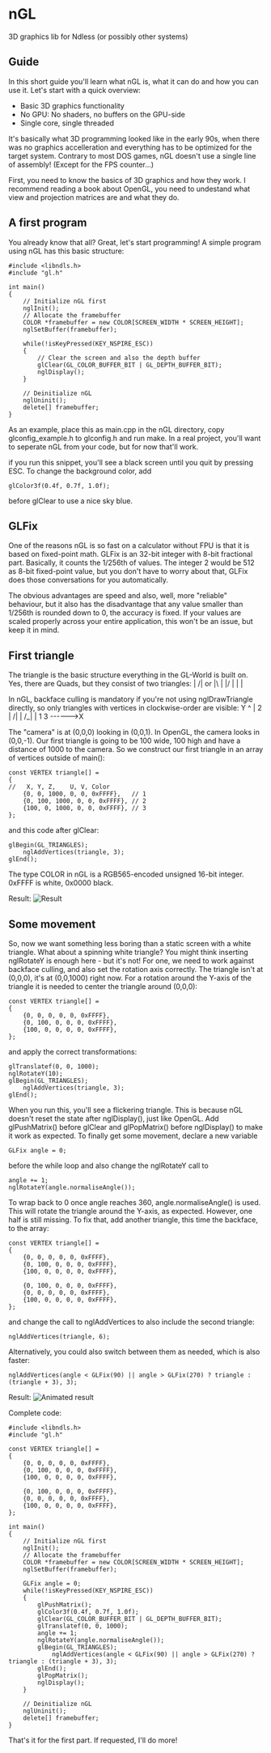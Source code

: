 # nGL
3D graphics lib for Ndless (or possibly other systems)

Guide
-----
In this short guide you'll learn what nGL is, what it can do and how you can use it.
Let's start with a quick overview:
- Basic 3D graphics functionality
- No GPU: No shaders, no buffers on the GPU-side
- Single core, single threaded

It's basically what 3D programming looked like in the early 90s, when there was no graphics accelleration
and everything has to be optimized for the target system.
Contrary to most DOS games, nGL doesn't use a single line of assembly! (Except for the FPS counter...)

First, you need to know the basics of 3D graphics and how they work.
I recommend reading a book about OpenGL, you need to undestand what view and projection matrices are and what they do.

A first program
---------------
You already know that all? Great, let's start programming!
A simple program using nGL has this basic structure:
```
#include <libndls.h>
#include "gl.h"

int main()
{
    // Initialize nGL first
    nglInit();
    // Allocate the framebuffer
    COLOR *framebuffer = new COLOR[SCREEN_WIDTH * SCREEN_HEIGHT];
    nglSetBuffer(framebuffer);
    
    while(!isKeyPressed(KEY_NSPIRE_ESC))
    {
        // Clear the screen and also the depth buffer
        glClear(GL_COLOR_BUFFER_BIT | GL_DEPTH_BUFFER_BIT);
        nglDisplay();
    }
    
    // Deinitialize nGL
    nglUninit();
    delete[] framebuffer;
}
```

As an example, place this as main.cpp in the nGL directory, copy glconfig_example.h to glconfig.h
and run make. In a real project, you'll want to seperate nGL from your code, but for now that'll work.

if you run this snippet, you'll see a black screen until you quit by pressing ESC.
To change the background color, add
```
glColor3f(0.4f, 0.7f, 1.0f);
```
before glClear to use a nice sky blue.

GLFix
-----
One of the reasons nGL is so fast on a calculator without FPU is that it is based on fixed-point math.
GLFix is an 32-bit integer with 8-bit fractional part. Basically, it counts the 1/256th of values.
The integer 2 would be 512 as 8-bit fixed-point value, but you don't have to worry about that,
GLFix does those conversations for you automatically.

The obvious advantages are speed and also, well, more "reliable" behaviour, but it also
has the disadvantage that any value smaller than 1/256th is rounded down to 0, the accuracy is fixed.
If your values are scaled properly across your entire application, this won't be an issue,
but keep it in mind.


First triangle
--------------
The triangle is the basic structure everything in the GL-World is built on. Yes, there are Quads,
but they consist of two triangles:
    | /| or |\ |
    |/ |    | \|

In nGL, backface culling is mandatory if you're not using nglDrawTriangle directly, so only
triangles with vertices in clockwise-order are visible:
Y
^
|    2
|   /|
|  /_|
| 1  3
------>X

The "camera" is at (0,0,0) looking in (0,0,1). In OpenGL, the camera looks in (0,0,-1).
Our first triangle is going to be 100 wide, 100 high and have a distance of 1000 to the camera.
So we construct our first triangle in an array of vertices outside of main():
```
const VERTEX triangle[] =
{
//	 X, Y, Z,    U, V, Color
	{0, 0, 1000, 0, 0, 0xFFFF},   // 1
	{0, 100, 1000, 0, 0, 0xFFFF}, // 2
	{100, 0, 1000, 0, 0, 0xFFFF}, // 3
};
```

and this code after glClear:
```
glBegin(GL_TRIANGLES);
	nglAddVertices(triangle, 3);
glEnd();
```

The type COLOR in nGL is a RGB565-encoded unsigned 16-bit integer. 0xFFFF is white, 0x0000 black.

Result: ![Result](http://i.imgur.com/w1ZydLD.png)

Some movement
-------------
So, now we want something less boring than a static screen with a white triangle.
What about a spinning white triangle?
You might think inserting nglRotateY is enough here - but it's not!
For one, we need to work against backface culling, and also set the rotation axis correctly.
The triangle isn't at (0,0,0), it's at (0,0,1000) right now.
For a rotation around the Y-axis of the triangle it is needed to center the triangle around (0,0,0):
```
const VERTEX triangle[] =
{
	{0, 0, 0, 0, 0, 0xFFFF},
	{0, 100, 0, 0, 0, 0xFFFF},
	{100, 0, 0, 0, 0, 0xFFFF},
};
```

and apply the correct transformations:
```
glTranslatef(0, 0, 1000);
nglRotateY(10);
glBegin(GL_TRIANGLES);
	nglAddVertices(triangle, 3);
glEnd();
```

When you run this, you'll see a flickering triangle.
This is because nGL doesn't reset the state after nglDisplay(), just like OpenGL.
Add glPushMatrix() before glClear and glPopMatrix() before nglDisplay() to make it work as expected.
To finally get some movement, declare a new variable
```
GLFix angle = 0;
```

before the while loop and also change the nglRotateY call to
```
angle += 1;
nglRotateY(angle.normaliseAngle());
```

To wrap back to 0 once angle reaches 360, angle.normaliseAngle() is used.
This will rotate the triangle around the Y-axis, as expected. However, one half is still missing.
To fix that, add another triangle, this time the backface, to the array:
```
const VERTEX triangle[] =
{
	{0, 0, 0, 0, 0, 0xFFFF},
	{0, 100, 0, 0, 0, 0xFFFF},
	{100, 0, 0, 0, 0, 0xFFFF},

	{0, 100, 0, 0, 0, 0xFFFF},
	{0, 0, 0, 0, 0, 0xFFFF},
	{100, 0, 0, 0, 0, 0xFFFF},
};
```

and change the call to nglAddVertices to also include the second triangle:
```
nglAddVertices(triangle, 6);
```

Alternatively, you could also switch between them as needed, which is also faster:
```
nglAddVertices(angle < GLFix(90) || angle > GLFix(270) ? triangle : (triangle + 3), 3);
```

Result: ![Animated result](http://i.imgur.com/zfvqqlr.gif)

Complete code:
```
#include <libndls.h>
#include "gl.h"

const VERTEX triangle[] =
{
	{0, 0, 0, 0, 0, 0xFFFF},
	{0, 100, 0, 0, 0, 0xFFFF},
	{100, 0, 0, 0, 0, 0xFFFF},

	{0, 100, 0, 0, 0, 0xFFFF},
	{0, 0, 0, 0, 0, 0xFFFF},
	{100, 0, 0, 0, 0, 0xFFFF},
};

int main()
{
    // Initialize nGL first
    nglInit();
    // Allocate the framebuffer
    COLOR *framebuffer = new COLOR[SCREEN_WIDTH * SCREEN_HEIGHT];
    nglSetBuffer(framebuffer);
    
	GLFix angle = 0;
    while(!isKeyPressed(KEY_NSPIRE_ESC))
    {
		glPushMatrix();
		glColor3f(0.4f, 0.7f, 1.0f);
        glClear(GL_COLOR_BUFFER_BIT | GL_DEPTH_BUFFER_BIT);
		glTranslatef(0, 0, 1000);
		angle += 1;
		nglRotateY(angle.normaliseAngle());
		glBegin(GL_TRIANGLES);
			nglAddVertices(angle < GLFix(90) || angle > GLFix(270) ? triangle : (triangle + 3), 3);
		glEnd();
		glPopMatrix();
        nglDisplay();
    }
    
    // Deinitialize nGL
    nglUninit();
    delete[] framebuffer;
}
```

That's it for the first part. If requested, I'll do more!
